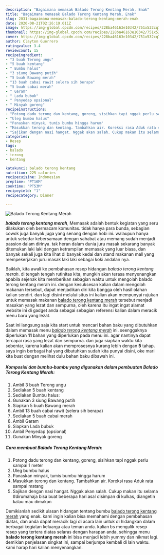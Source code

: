 ```yaml
---
description: "Bagaimana memasak Balado Terong Kentang Merah, Enak"
title: "Bagaimana memasak Balado Terong Kentang Merah, Enak"
slug: 2031-bagaimana-memasak-balado-terong-kentang-merah-enak
date: 2020-08-21T02:26:10.011Z
image: https://img-global.cpcdn.com/recipes/228ba46163e10342/751x532cq70/balado-terong-kentang-merah-foto-resep-utama.jpg
thumbnail: https://img-global.cpcdn.com/recipes/228ba46163e10342/751x532cq70/balado-terong-kentang-merah-foto-resep-utama.jpg
cover: https://img-global.cpcdn.com/recipes/228ba46163e10342/751x532cq70/balado-terong-kentang-merah-foto-resep-utama.jpg
author: Clayton Guerrero
ratingvalue: 3.4
reviewcount: 15
recipeingredient:
- "3 buah Terong ungu"
- "5 buah kentang"
- " Bumbu halus"
- "3 siung Bawang putih"
- "5 buah Bawang merah"
- "13 buah cabai rawit selera sih berapa"
- "5 buah cabai merah"
- " Garam"
- " Lada bubuk"
- " Penyedap opsional"
- " Minyak goreng"
recipeinstructions:
- "Potong dadu terong dan kentang, goreng, sisihkan tapi nggak perlu sampai 1 meter"
- "Uleg bumbu halus"
- "Panaskan minyak, tumis bumbu hingga harum"
- "Masukkan terong dan kentang. Tambahkan air. Koreksi rasa Aduk rata sampai matang"
- "Sajikan dengan nasi hangat. Nggak akan salah. Cukup makan itu selama #dirumahaja bisa buat beberapa hari asal disimpan di kulkas, diangetin kalau mau dimakan"
categories:
- Resep
tags:
- balado
- terong
- kentang

katakunci: balado terong kentang 
nutrition: 225 calories
recipecuisine: Indonesian
preptime: "PT16M"
cooktime: "PT53M"
recipeyield: "1"
recipecategory: Dinner

---
```



![Balado Terong Kentang Merah](https://img-global.cpcdn.com/recipes/228ba46163e10342/751x532cq70/balado-terong-kentang-merah-foto-resep-utama.jpg)

<b><i>balado terong kentang merah</i></b>, Memasak adalah bentuk kegiatan yang seru dilakukan oleh bermacam komunitas. tidak hanya para bunda, sebagian cowok juga banyak juga yang senang dengan hobi ini. walaupun hanya untuk sekedar kebersamaan dengan sahabat atau memang sudah menjadi passion dalam dirinya. tak heran dalam dunia juru masak sekarang banyak ditemukan laki laki dengan ketrampilan memasak yang luar biasa, dan banyak sekali juga kita lihat di banyak kedai dan stand makanan mall yang mempekerjakan juru masak laki laki sebagai koki andalan nya.



Baiklah, kita awali ke pembahasan resep hidangan <i>balado terong kentang merah</i>. di tengah tengah rutinitas kita, mungkin akan terasa menyenangkan apabila sejenak kita memberikan sebagian waktu untuk mengolah balado terong kentang merah ini. dengan kesuksesan kalian dalam mengolah makanan tersebut, dapat menjadikan diri kita bangga oleh hasil olahan kalian sendiri. dan lagi disini melalui situs ini kalian akan mempunyai rujukan untuk memasak makanan <u>balado terong kentang merah</u> tersebut menjadi masakan yang lezat dan sempurna, oleh karena itu ingat ingat alamat website ini di gadget anda sebagai sebagian referensi kalian dalam meracik menu baru yang lezat.


Saat ini langsung saja kita start untuk mencari bahan baku yang dibutuhkan dalam memasak menu <u><i>balado terong kentang merah</i></u> ini. seenggaknya diperlukan <b>11</b> bahan yang diperlukan pada menu ini. agar nantinya dapat tercapai rasa yang lezat dan sempurna. dan juga siapkan waktu kita sebentar, karena kalian akan memprosesnya kurang lebih dengan <b>5</b> tahap. saya ingin berbagai hal yang dibutuhkan sudah kita punyai disini, oke mari kita buat dengan melihat dulu bahan baku dibawah ini.

<!--inarticleads1-->

##### Komposisi dan bumbu-bumbu yang digunakan dalam pembuatan Balado Terong Kentang Merah:

1. Ambil 3 buah Terong ungu
1. Sediakan 5 buah kentang
1. Sediakan  Bumbu halus:
1. Gunakan 3 siung Bawang putih
1. Siapkan 5 buah Bawang merah
1. Ambil 13 buah cabai rawit (selera sih berapa)
1. Sediakan 5 buah cabai merah
1. Ambil  Garam
1. Siapkan  Lada bubuk
1. Ambil  Penyedap (opsional)
1. Gunakan  Minyak goreng




<!--inarticleads2-->

##### Cara membuat Balado Terong Kentang Merah:

1. Potong dadu terong dan kentang, goreng, sisihkan tapi nggak perlu sampai 1 meter
1. Uleg bumbu halus
1. Panaskan minyak, tumis bumbu hingga harum
1. Masukkan terong dan kentang. Tambahkan air. Koreksi rasa Aduk rata sampai matang
1. Sajikan dengan nasi hangat. Nggak akan salah. Cukup makan itu selama #dirumahaja bisa buat beberapa hari asal disimpan di kulkas, diangetin kalau mau dimakan




Demikianlah sedikit ulasan hidangan tentang bumbu <u>balado terong kentang merah</u> yang enak. kami ingin kalian bisa memahami dengan pembahasan diatas, dan anda dapat meracik lagi di acara lain untuk di hidangkan dalam berbagai kegiatan keluarga atau teman anda. kalian bs mengulik resep resep yang tertera diatas selaras dengan harapan anda, sehingga menu <b>balado terong kentang merah</b> ini bisa menjadi lebih yummy dan nikmat lagi. demikian penjelasan singkat ini, sampai berjumpa kembali di lain waktu. kami harap hari kalian menyenangkan.
